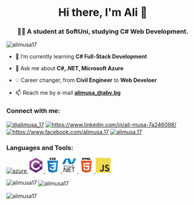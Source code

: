 <h1 align="center">Hi there, I'm Ali 👋</h1>
<h3 align="center">👨‍🎓 A student at SoftUni, studying C# Web Development.</h3>

<p align="left"> <img src="https://komarev.com/ghpvc/?username=alimusa17&label=Profile%20views&color=00e1ff&style=plastic" alt="alimusa17" /> </p>

- 🌱 I’m currently learning **C# Full-Stack Development**

- 💬 Ask me about **C#,.NET, Microsoft Azure**

- 💡 Career changer, from **Civil Engineer** to **Web Develoer**

- 📫 Reach me by e-mail **alimusa_@abv.bg**

<h3 align="left">Connect with me:</h3>
<p align="left">
<a href="https://twitter.com/@alimusa_17" target="blank"><img align="center" src="https://raw.githubusercontent.com/rahuldkjain/github-profile-readme-generator/master/src/images/icons/Social/twitter.svg" alt="@alimusa_17" height="30" width="40" /></a>
<a href="https://linkedin.com/in/https://www.linkedin.com/in/ali-musa-7a246098/" target="blank"><img align="center" src="https://raw.githubusercontent.com/rahuldkjain/github-profile-readme-generator/master/src/images/icons/Social/linked-in-alt.svg" alt="https://www.linkedin.com/in/ali-musa-7a246098/" height="30" width="40" /></a>
<a href="https://fb.com/https://www.facebook.com/alimusa.17" target="blank"><img align="center" src="https://raw.githubusercontent.com/rahuldkjain/github-profile-readme-generator/master/src/images/icons/Social/facebook.svg" alt="https://www.facebook.com/alimusa.17" height="30" width="40" /></a>
<a href="https://instagram.com/alimusa.17" target="blank"><img align="center" src="https://raw.githubusercontent.com/rahuldkjain/github-profile-readme-generator/master/src/images/icons/Social/instagram.svg" alt="alimusa.17" height="30" width="40" /></a>
</p>

<h3 align="left">Languages and Tools:</h3>
<p align="left"> <a href="https://azure.microsoft.com/en-in/" target="_blank" rel="noreferrer"> <img src="https://www.vectorlogo.zone/logos/microsoft_azure/microsoft_azure-icon.svg" alt="azure" width="40" height="40"/> </a> <a href="https://www.w3schools.com/cs/" target="_blank" rel="noreferrer"> <img src="https://raw.githubusercontent.com/devicons/devicon/master/icons/csharp/csharp-original.svg" alt="csharp" width="40" height="40"/> </a> <a href="https://www.w3schools.com/css/" target="_blank" rel="noreferrer"> <img src="https://raw.githubusercontent.com/devicons/devicon/master/icons/css3/css3-original-wordmark.svg" alt="css3" width="40" height="40"/> </a> <a href="https://dotnet.microsoft.com/" target="_blank" rel="noreferrer"> <img src="https://raw.githubusercontent.com/devicons/devicon/master/icons/dot-net/dot-net-original-wordmark.svg" alt="dotnet" width="40" height="40"/> </a> <a href="https://www.w3.org/html/" target="_blank" rel="noreferrer"> <img src="https://raw.githubusercontent.com/devicons/devicon/master/icons/html5/html5-original-wordmark.svg" alt="html5" width="40" height="40"/> </a> <a href="https://developer.mozilla.org/en-US/docs/Web/JavaScript" target="_blank" rel="noreferrer"> <img src="https://raw.githubusercontent.com/devicons/devicon/master/icons/javascript/javascript-original.svg" alt="javascript" width="40" height="40"/> </a> </p>

<p><img align="left" src="https://github-readme-stats.vercel.app/api/top-langs?username=alimusa17&show_icons=true&locale=en&layout=compact" alt="alimusa17" /></p>

<p>&nbsp;<img align="center" src="https://github-readme-stats.vercel.app/api?username=alimusa17&show_icons=true&locale=en" alt="alimusa17" /></p>

<p><img align="center" src="https://github-readme-streak-stats.herokuapp.com/?user=alimusa17&" alt="alimusa17" /></p>
